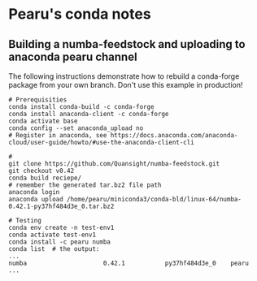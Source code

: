 # Pearu's conda notes

## Building a numba-feedstock and uploading to anaconda pearu channel

The following instructions demonstrate how to rebuild a conda-forge package from your own branch. Don't use this example in production!
```
# Prerequisities
conda install conda-build -c conda-forge
conda install anaconda-client -c conda-forge
conda activate base
conda config --set anaconda_upload no
# Register in anaconda, see https://docs.anaconda.com/anaconda-cloud/user-guide/howto/#use-the-anaconda-client-cli

#
git clone https://github.com/Quansight/numba-feedstock.git
git checkout v0.42
conda build reciepe/
# remember the generated tar.bz2 file path
anaconda login
anaconda upload /home/pearu/miniconda3/conda-bld/linux-64/numba-0.42.1-py37hf484d3e_0.tar.bz2

# Testing
conda env create -n test-env1
conda activate test-env1
conda install -c pearu numba
conda list  # the output:
...
numba                     0.42.1           py37hf484d3e_0    pearu
...
```
